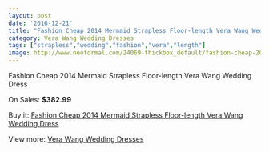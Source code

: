 ```yaml
---
layout: post
date: '2016-12-21'
title: "Fashion Cheap 2014 Mermaid Strapless Floor-length Vera Wang Wedding Dress"
category: Vera Wang Wedding Dresses
tags: ["strapless","wedding","fashion","vera","length"]
image: http://www.neoformal.com/24069-thickbox_default/fashion-cheap-2014-mermaid-strapless-floor-length-vera-wang-wedding-dress.jpg
---
```

Fashion Cheap 2014 Mermaid Strapless Floor-length Vera Wang Wedding Dress

On Sales: **$382.99**
<a href="https://www.neoformal.com/en/vera-wang-wedding-dresses-2014/8154-fashion-cheap-2014-mermaid-strapless-floor-length-vera-wang-wedding-dress.html"><amp-img layout="responsive" width="600" height="600" src="//www.neoformal.com/24069-thickbox_default/fashion-cheap-2014-mermaid-strapless-floor-length-vera-wang-wedding-dress.jpg" alt="Fashion Cheap 2014 Mermaid Strapless Floor-length Vera Wang Wedding Dress 0" /></a>

Buy it: [Fashion Cheap 2014 Mermaid Strapless Floor-length Vera Wang Wedding Dress](https://www.neoformal.com/en/vera-wang-wedding-dresses-2014/8154-fashion-cheap-2014-mermaid-strapless-floor-length-vera-wang-wedding-dress.html "Fashion Cheap 2014 Mermaid Strapless Floor-length Vera Wang Wedding Dress")

View more: [Vera Wang Wedding Dresses](https://www.neoformal.com/en/134-vera-wang-wedding-dresses-2014 "Vera Wang Wedding Dresses")